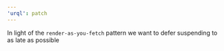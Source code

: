 ```yaml
---
'urql': patch
---
```


In light of the `render-as-you-fetch` pattern we want to defer suspending to as late as possible
